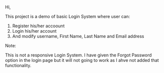 Hi,

This project is a demo of basic Login System where user can:

1. Register his/her accoount
2. Login his/her account
3. And modify username, First Name, Last Name and Email address



Note:

This is not a responsive Login System.
I have given the Forgot Password option in the login page but it will not going to work as I ahve not added that functionality.

